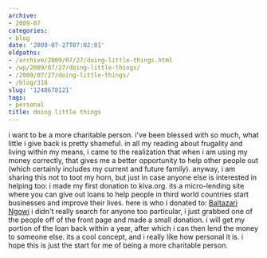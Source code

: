 ```yaml
---
archive:
- 2009-07
categories:
- blog
date: '2009-07-27T07:02:01'
oldpaths:
- /archive/2009/07/27/doing-little-things.html
- /wp/2009/07/27/doing-little-things/
- /2009/07/27/doing-little-things/
- /blog/318
slug: '1248678121'
tags:
- personal
title: doing little things
---
```


i want to be a more charitable person. i've been blessed with so much,
what little i give back is pretty shameful. in all my reading about
frugality and living within my means, i came to the realization that when
i am using my money correctly, that gives me a better opportunity to help
other people out (which certainly includes my current and future family).
anyway, i am sharing this not to toot my horn, but just in case anyone
else is interested in helping too: i made my first donation to kiva.org.
its a micro-lending site where you can give out loans to help people in
third world countries start businesses and improve their lives. here is
who i donated to: [Baltazari Ngowi][1] i didn't really search for anyone
too particular, i just grabbed one of the people off of the front page and
made a small donation. i will get my portion of the loan back within
a year, after which i can then lend the money to someone else. its a cool
concept, and i really like how personal it is. i hope this is just the
start for me of being a more charitable person.

[1]: http://www.kiva.org/app.php?page=businesses&action=about&id=125266

